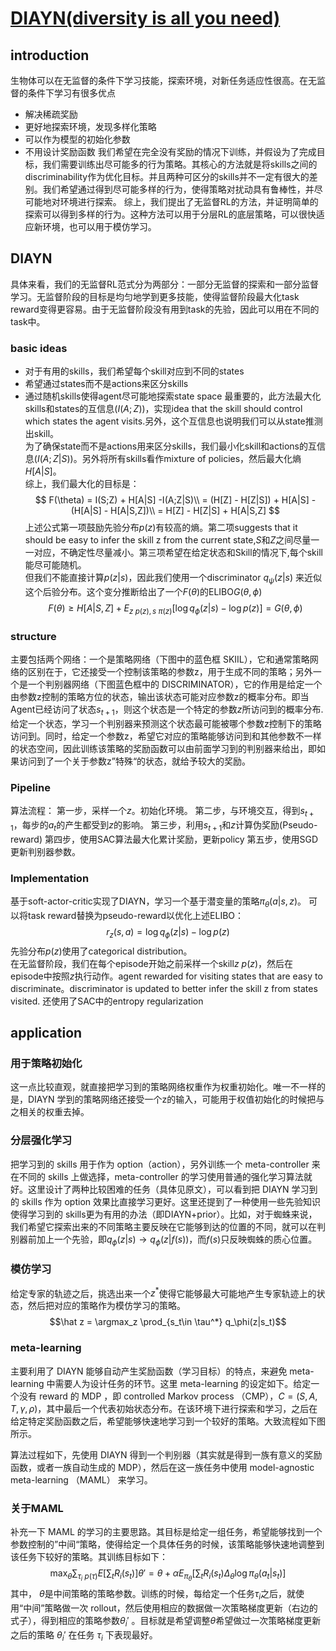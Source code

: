 # [DIAYN(diversity is all you need)](https://arxiv.org/pdf/1802.06070.pdf)
## introduction
生物体可以在无监督的条件下学习技能，探索环境，对新任务适应性很高。在无监督的条件下学习有很多优点
+ 解决稀疏奖励
+ 更好地探索环境，发现多样化策略
+ 可以作为模型的初始化参数
+ 不用设计奖励函数
我们希望在完全没有奖励的情况下训练，并假设为了完成目标，我们需要训练出尽可能多的行为策略。其核心的方法就是将skills之间的discriminability作为优化目标。并且两种可区分的skills并不一定有很大的差别。我们希望通过得到尽可能多样的行为，使得策略对扰动具有鲁棒性，并尽可能地对环境进行探索。
综上，我们提出了无监督RL的方法，并证明简单的探索可以得到多样的行为。这种方法可以用于分层RL的底层策略，可以很快适应新环境，也可以用于模仿学习。

## DIAYN
具体来看，我们的无监督RL范式分为两部分：一部分无监督的探索和一部分监督学习。无监督阶段的目标是均匀地学到更多技能，使得监督阶段最大化task reward变得更容易。由于无监督阶段没有用到task的先验，因此可以用在不同的task中。
### basic ideas
+ 对于有用的skills，我们希望每个skill对应到不同的states
+ 希望通过states而不是actions来区分skills
+ 通过随机skills使得agent尽可能地探索state space
最重要的，此方法最大化skills和states的互信息($I(A;Z)$)，实现idea that the skill should control
which states the agent visits.另外，这个互信息也说明我们可以从state推测出skill。  
为了确保state而不是actions用来区分skills，我们最小化skill和actions的互信息($I(A;Z|S)$)。另外将所有skills看作mixture of policies，然后最大化熵$H[A|S]$。  
综上，我们最大化的目标是：
$$
F(\theta) = I(S;Z) + H[A|S] -I(A;Z|S)\\
= (H[Z] - H[Z|S]) + H[A|S] - (H[A|S] - H[A|S,Z])\\
= H[Z] - H[Z|S] + H[A|S,Z]
$$
上述公式第一项鼓励先验分布$p(z)$有较高的熵。第二项suggests that it should be easy to infer the skill z from the current state,$S$和$Z$之间尽量一一对应，不确定性尽量减小。第三项希望在给定状态和Skill的情况下,每个skill能尽可能随机。  
但我们不能直接计算$p(z|s)$，因此我们使用一个discriminator $q_\psi(z|s)$ 来近似这个后验分布。这个变分推断给出了一个$F(\theta)$的ELIBO$G(\theta,\phi)$
$$F(\theta) \ge H[A|S,Z] + E_{z~p(z),s~\pi(z)}[\log q_\phi(z|s) - \log p(z)] = G(\theta,\phi)$$

### structure
主要包括两个网络：一个是策略网络（下图中的蓝色框 SKIIL），它和通常策略网络的区别在于，它还接受一个控制该策略的参数z，用于生成不同的策略；另外一个是一个判别器网络（下图蓝色框中的 DISCRIMINATOR），它的作用是给定一个由参数z控制的策略方位的状态，输出该状态可能对应参数z的概率分布。即当Agent已经访问了状态$s_{t+1}$，则这个状态是一个特定的参数$z$所访问到的概率分布.
给定一个状态，学习一个判别器来预测这个状态最可能被哪个参数z控制下的策略访问到。同时，给定一个参数z，希望它对应的策略能够访问到和其他参数不一样的状态空间，因此训练该策略的奖励函数可以由前面学习到的判别器来给出，即如果访问到了一个关于参数z”特殊“的状态，就给予较大的奖励。

### Pipeline 
算法流程：
第一步，采样一个$z$。初始化环境。
第二步，与环境交互，得到$s_{t+1}$，每步的$a_t$的产生都受到$z$的影响。
第三步，利用$s_{t+1}$和$z$计算伪奖励(Pseudo-reward)
第四步，使用SAC算法最大化累计奖励，更新policy
第五步，使用SGD更新判别器参数。

### Implementation
基于soft-actor-critic实现了DIAYN，学习一个基于潜变量的策略$\pi_\theta(a|s,z)$。
可以将task reward替换为pseudo-reward以优化上述ELIBO：
$$r_z(s,a) = \log q_\phi(z|s) - \log p(z)$$
先验分布$p(z)$使用了categorical distribution。  
在无监督阶段，我们在每个episode开始之前采样一个skill$z~p(z)$，然后在episode中按照$z$执行动作。agent rewarded for visiting states that are easy to discriminate。discriminator is updated to better infer the skill z from states visited. 还使用了SAC中的entropy regularization

## application
### 用于策略初始化
这一点比较直观，就直接把学习到的策略网络权重作为权重初始化。唯一不一样的是，DIAYN 学到的策略网络还接受一个z的输入，可能用于权值初始化的时候把与之相关的权重去掉。

### 分层强化学习
把学习到的 skills 用于作为 option（action），另外训练一个 meta-controller 来在不同的 skills 上做选择，meta-controller 的学习使用普通的强化学习算法就好。这里设计了两种比较困难的任务（具体见原文），可以看到把 DIAYN 学习到的 skills 作为 option 效果比直接学习更好。这里还提到了一种使用一些先验知识使得学习到的 skills更为有用的办法（即DIAYN+prior）。比如，对于蜘蛛来说，我们希望它探索出来的不同策略主要反映在它能够到达的位置的不同，就可以在判别器前加上一个先验，即$q_\phi(z|s) \to q_\phi(z|f(s))$，而$f(s)$只反映蜘蛛的质心位置。

### 模仿学习
给定专家的轨迹之后，挑选出来一个$z^*$使得它能够最大可能地产生专家轨迹上的状态，然后把对应的策略作为模仿学习的策略。
$$\hat z = \argmax_z \prod_{s_t\in \tau^*} q_\phi(z|s_t)$$

### meta-learning
主要利用了 DIAYN 能够自动产生奖励函数（学习目标）的特点，来避免 meta-learning 中需要人为设计任务的环节。这里 meta-learning 的设定如下。给定一个没有 reward 的 MDP ，即 controlled Markov process （CMP），$C = (S,A,T,\gamma,\rho)$，其中最后一个代表初始状态分布。在该环境下进行探索和学习，之后在给定特定奖励函数之后，希望能够快速地学习到一个较好的策略。大致流程如下图所示。

算法过程如下，先使用 DIAYN 得到一个判别器（其实就是得到一族有意义的奖励函数，或者一族自动生成的 MDP），然后在这一族任务中使用 model-agnostic meta-learning （MAML） 来学习。

### 关于MAML
补充一下 MAML 的学习的主要思路。其目标是给定一组任务，希望能够找到一个参数控制的”中间“策略，使得给定一个具体任务的时候，该策略能够快速地调整到该任务下较好的策略。其训练目标如下：
$$\max_\theta \sum_{\tau_i~p(\tau)}E\left [\sum_t R_i(s_t) \right ] \theta ' = \theta + \alpha E_{\pi_\theta} \left [ \sum_t R_i(s_t) \Delta_\theta \log \pi_\theta(a_t|s_t) \right ]$$
其中， $\theta$是中间策略的策略参数。训练的时候，每给定一个任务$\tau_i$之后，就使用“中间”策略做一次 rollout，然后使用相应的数据做一次策略梯度更新（右边的式子），得到相应的策略参数$\theta_i'$ 。目标就是希望调整$\theta$希望做过一次策略梯度更新之后的策略 $\theta_i'$ 在任务 $\tau_i$ 下表现最好。